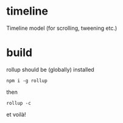 # timeline
Timeline model (for scrolling, tweening etc.)


# build
rollup should be (globally) installed
```shell
npm i -g rollup
```
then
```shell
rollup -c
```
et voilà!
